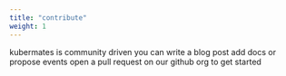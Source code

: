```yaml
---
title: "contribute"
weight: 1
---
```


kubermates is community driven
you can write a blog post add docs or propose events
open a pull request on our github org to get started
